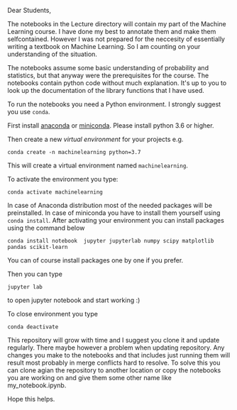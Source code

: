 Dear Students,

The notebooks in the Lecture directory will contain my part of the Machine Learning course. I have done my best to annotate them and make them selfcontained. However I was not prepared for the neccesity of essentially writing a textbook on Machine Learning. So I am counting on your understanding of the situation. 

The notebooks assume some basic understanding of probability and statistics, but that anyway were the prerequisites for the course. The notebooks contain python code without much explanation. It's up to you to look up the documentation of the library functions that I have used. 

To run the notebooks you need a Python environment. I strongly suggest you use `conda`. 

First install [anaconda](https://www.anaconda.com/distribution/) or [miniconda](https://docs.conda.io/en/latest/miniconda.html). Please install python 3.6 or higher. 

Then create a new _virtual environment_ for your projects e.g.
```
conda create -n machinelearning python=3.7
```
This will create a virtual environment named `machinelearning`. 

To activate the environment you type:
```
conda activate machinelearning 
```


In case of Anaconda distribution most of the needed packages will be preinstalled. In case of miniconda you have to install them yourself using `conda install`. 
After activating your environment you can install packages using the command below

```
conda install notebook  jupyter jupyterlab numpy scipy matplotlib  pandas scikit-learn
```
You can of course install packages one by one if you prefer. 


Then you can type
```
jupyter lab 
```
to open jupyter notebook  and start working :)

To close environment you type 
```
conda deactivate
```
 
This repository will grow with time and I suggest you clone it and update regularly. There maybe however a problem when updating repository. Any changes you make to the notebooks and that includes just running them will  result most probably in merge conflicts hard to resolve. To solve this you can clone  agian the repository to another location or copy the notebooks you are working on and give them some  other name like my_notebook.ipynb. 
 
 
Hope this helps. 







